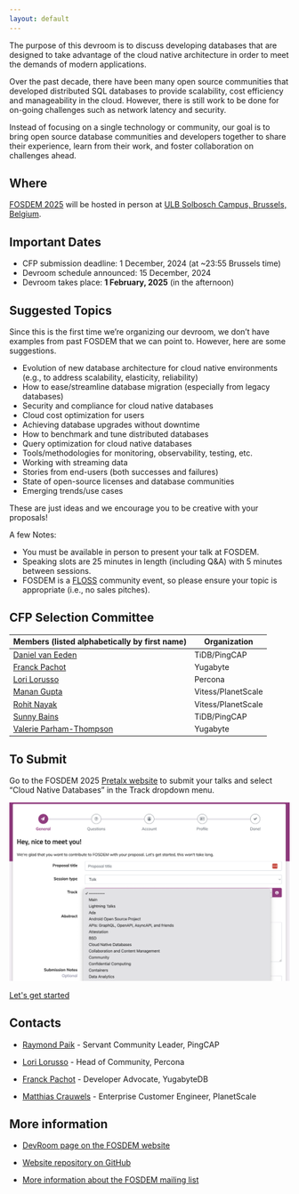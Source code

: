 ```yaml
---
layout: default
---
```


The purpose of this devroom is to discuss developing databases that
are designed to take advantage of the cloud native architecture in order to
meet the demands of modern applications.

Over the past decade, there have been many open source communities that
developed distributed SQL databases to provide scalability, cost efficiency
and manageability in the cloud. However, there is still work to be done for
on-going challenges such as network latency and security.

Instead of focusing on a single technology or community, our goal is to
bring open source database communities and developers together to share
their experience, learn from their work, and foster collaboration on
challenges ahead.

## Where

[FOSDEM 2025](https://fosdem.org/2025/) will be hosted in person at [ULB Solbosch Campus, Brussels, Belgium](https://fosdem.org/2025/practical/transportation/).

## Important Dates

*   CFP submission deadline: 1 December, 2024 (at ~23:55 Brussels time)
*   Devroom schedule announced: 15 December, 2024
*   Devroom takes place: **1 February, 2025** (in the afternoon)

## Suggested Topics

Since this is the first time we’re organizing our devroom, we don’t have
examples from past FOSDEM that we can point to. However, here are some
suggestions.

*   Evolution of new database architecture for cloud native environments (e.g., to address  scalability, elasticity, reliability)
*   How to ease/streamline database migration (especially from legacy
   databases)
*   Security and compliance for cloud native databases
*   Cloud cost optimization for users
*   Achieving database upgrades without downtime
*   How to benchmark and tune distributed databases
*   Query optimization for cloud native databases
*   Tools/methodologies for monitoring, observability, testing, etc.
*   Working with streaming data
*   Stories from end-users (both successes and failures)
*   State of open-source licenses and database communities
*   Emerging trends/use cases

These are just ideas and we encourage you to be creative with your
proposals!

A few Notes:

*   You must be available in person to present your talk at FOSDEM.
*   Speaking slots are 25 minutes in length (including Q&A) with 5 minutes between sessions.
*   FOSDEM is a [FLOSS](https://en.wikipedia.org/wiki/Free_and_open-source_software) community event, so please ensure your topic is appropriate (i.e., no sales pitches).

## CFP Selection Committee 

| Members (listed alphabetically by first name) | Organization |
| --------------------------------------------- | ------------ |
| [Daniel van Eeden](https://www.linkedin.com/in/dveeden/) | TiDB/PingCAP |
| [Franck Pachot](https://www.linkedin.com/in/franckpachot/) | Yugabyte |
| [Lori Lorusso](https://www.linkedin.com/in/lorilorusso/) | Percona | 
| [Manan Gupta](https://www.linkedin.com/in/manan-100/) | Vitess/PlanetScale | 
| [Rohit Nayak](https://www.linkedin.com/in/greenibis/) | Vitess/PlanetScale | 
| [Sunny Bains](https://www.linkedin.com/in/bainssunny/) | TiDB/PingCAP |
| [Valerie Parham-Thompson](https://www.linkedin.com/in/valerieparhamthompson/) | Yugabyte |

## To Submit

Go to the FOSDEM 2025 [Pretalx website](https://pretalx.fosdem.org/fosdem-2025/cfp) to submit your talks and
select “Cloud Native Databases” in the Track dropdown menu. 

![Pretalx website - Cloud Native Databases - Submit](images/submit.png)

[Let's get started](https://pretalx.fosdem.org/fosdem-2025/cfp)

## Contacts

*   [Raymond Paik](https://www.linkedin.com/in/raypaik/) - Servant Community Leader, PingCAP

*   [Lori Lorusso](https://www.linkedin.com/in/lorilorusso/) - Head of Community, Percona

*   [Franck Pachot](https://www.linkedin.com/in/franckpachot/) - Developer Advocate, YugabyteDB

*   [Matthias Crauwels](https://www.linkedin.com/in/matthiascrauwels/) - Enterprise Customer Engineer, PlanetScale

## More information

*   [DevRoom page on the FOSDEM website](https://lists.fosdem.org/pipermail/fosdem/2024q4/003567.html)

*   [Website repository on GitHub](https://github.com/FOSDEM-Cloud-Native-Databases-DevRoom/fosdem-cloud-native-databases-devroom.github.io)

*   [More information about the FOSDEM mailing list](https://lists.fosdem.org/listinfo/fosdem)

